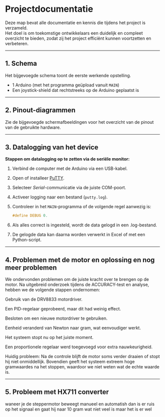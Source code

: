 # Projectdocumentatie

Deze map bevat alle documentatie en kennis die tijdens het project is verzameld.  
Het doel is om toekomstige ontwikkelaars een duidelijk en compleet overzicht te bieden, zodat zij het project efficiënt kunnen voortzetten en verbeteren.

---

## 1. Schema

Het bijgevoegde schema toont de eerste werkende opstelling.  
- 1 Arduino (met het programma geüpload vanuit `MAIN`)
- Een joystick-shield dat rechtstreeks op de Arduino geplaatst is

---

## 2. Pinout-diagrammen

Zie de bijgevoegde schermafbeeldingen voor het overzicht van de pinout van de gebruikte hardware.

---

## 3. Datalogging van het device

**Stappen om datalogging op te zetten via de seriële monitor:**

1. Verbind de computer met de Arduino via een USB-kabel.
2. Open of installeer [PuTTY](https://www.putty.org/).
3. Selecteer *Serial*-communicatie via de juiste COM-poort.
4. Activeer logging naar een bestand (`putty.log`).
5. Controleer in het `MAIN`-programma of de volgende regel aanwezig is:

   ```cpp
   #define DEBUG 0.
   
6. Als alles correct is ingesteld, wordt de data gelogd in een .log-bestand.
7. De gelogde data kan daarna worden verwerkt in Excel of met een Python-script.

---

## 4. Problemen met de motor en oplossing en nog meer problemen
We ondervonden problemen om de juiste kracht over te brengen op de motor.
Na uitgebreid onderzoek tijdens de ACCURACY-test en analyse, hebben we de volgende stappen ondernomen:

Gebruik van de DRV8833 motordriver.

Een PID-regelaar geprobeerd, maar dit had weinig effect.

Besloten om een nieuwe motordriver te gebruiken.

Eenheid veranderd van Newton naar gram, wat eenvoudiger werkt.

Het systeem stopt nu op het juiste moment.

Een proportionele regelaar werd toegevoegd voor extra nauwkeurigheid.

Huidig probleem:
Na de controle blijft de motor soms verder draaien of stopt hij niet onmiddellijk.
Bovendien geeft het systeem extreem hoge gramwaardes na het stoppen, waardoor we niet weten wat de echte waarde is.

---

## 5. Probleem met HX711 converter 
waneer je de steppermotor beweegt manueel en automatish dan is er ruis op het signaal
en gaat hij naar 10 gram wat niet veel is maar het is er wel 
